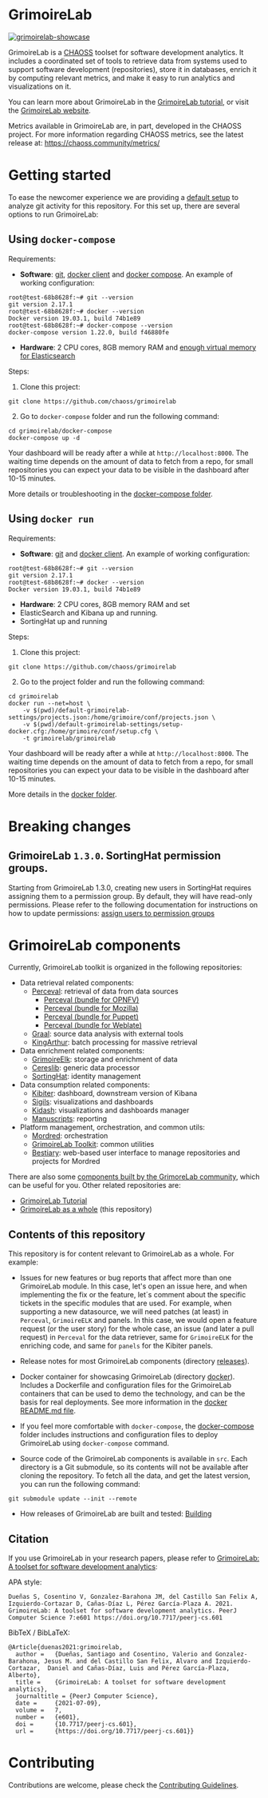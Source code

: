 # GrimoireLab

[![grimoirelab-showcase](https://user-images.githubusercontent.com/25265451/84442403-30dcce80-ac5b-11ea-9f5b-60266d875ebd.png "GrimoireLab | CHAOSS Bitergia Analytics")](https://chaoss.biterg.io/app/kibana#/dashboard/Overview)

GrimoireLab is a [CHAOSS](https://chaoss.community) toolset for software development analytics. It includes a coordinated set of tools
to retrieve data from systems used to support software development (repositories), store it in databases,
enrich it by computing relevant metrics, and make it easy to run analytics and visualizations on it.

You can learn more about GrimoireLab in the [GrimoireLab tutorial](https://chaoss.github.io/grimoirelab-tutorial/),
or visit the [GrimoireLab website](https://chaoss.github.io/grimoirelab).

Metrics available in GrimoireLab are, in part, developed in the CHAOSS project. For more information regarding CHAOSS metrics, see the latest release at: https://chaoss.community/metrics/

# Getting started

To ease the newcomer experience we are providing a [default setup](default-grimoirelab-settings)
to analyze git activity for this repository. For this set up, there are several options to run GrimoireLab:

## Using `docker-compose`

Requirements:
* **Software**: [git](https://git-scm.com/), [docker client](https://docs.docker.com/get-docker/) and [docker compose](https://docs.docker.com/compose/install/). An example of working configuration:
```console
root@test-68b8628f:~# git --version
git version 2.17.1
root@test-68b8628f:~# docker --version
Docker version 19.03.1, build 74b1e89
root@test-68b8628f:~# docker-compose --version
docker-compose version 1.22.0, build f46880fe
```
* **Hardware**: 2 CPU cores, 8GB memory RAM and [enough virtual memory for Elasticsearch](https://www.elastic.co/guide/en/elasticsearch/reference/current/vm-max-map-count.html) 

Steps:
1. Clone this project:
```console
git clone https://github.com/chaoss/grimoirelab
```
2. Go to `docker-compose` folder and run the following command:
```console
cd grimoirelab/docker-compose
docker-compose up -d
```

Your dashboard will be ready after a while at `http://localhost:8000`. The waiting time depends on the amount of data to fetch from a repo, for small repositories you can expect your data to be visible in the dashboard after 10-15 minutes.

More details or troubleshooting in the [docker-compose folder](./docker-compose/README.md).

## Using `docker run`

Requirements: 
* **Software**: [git](https://git-scm.com/) and [docker client](https://docs.docker.com/get-docker/). An example of working configuration:
```console
root@test-68b8628f:~# git --version
git version 2.17.1
root@test-68b8628f:~# docker --version
Docker version 19.03.1, build 74b1e89
```
* **Hardware**: 2 CPU cores, 8GB memory RAM and set
* ElasticSearch and Kibana up and running.
* SortingHat up and running

Steps:
1. Clone this project:
```console
git clone https://github.com/chaoss/grimoirelab
```
2. Go to the project folder and run the following command:
```console
cd grimoirelab
docker run --net=host \ 
    -v $(pwd)/default-grimoirelab-settings/projects.json:/home/grimoire/conf/projects.json \
    -v $(pwd)/default-grimoirelab-settings/setup-docker.cfg:/home/grimoire/conf/setup.cfg \
    -t grimoirelab/grimoirelab
```

Your dashboard will be ready after a while at `http://localhost:8000`. The waiting time depends on the amount of data to fetch from a repo, for small repositories you can expect your data to be visible in the dashboard after 10-15 minutes.

More details in the [docker folder](./docker/README.md).

# Breaking changes

## GrimoireLab `1.3.0`. SortingHat permission groups.

Starting from GrimoireLab 1.3.0, creating new users in SortingHat requires
assigning them to a permission group. By default, they will have read-only
permissions. Please refer to the following documentation for instructions
on how to update permissions: [assign users to permission groups](https://github.com/chaoss/grimoirelab-sortinghat?tab=readme-ov-file#assign-users-to-permission-groups)

# GrimoireLab components

Currently, GrimoireLab toolkit is organized in the following repositories:

* Data retrieval related components:
  * [Perceval](https://github.com/chaoss/grimoirelab-perceval): retrieval of data from data sources
    * [Perceval (bundle for OPNFV)](https://github.com/chaoss/grimoirelab-perceval-opnfv)
    * [Perceval (bundle for Mozilla)](https://github.com/chaoss/grimoirelab-perceval-mozilla)
    * [Perceval (bundle for Puppet)](https://github.com/chaoss/grimoirelab-perceval-puppet)
    * [Perceval (bundle for Weblate)](https://github.com/chaoss/grimoirelab-perceval-weblate)
  * [Graal](https://github.com/chaoss/grimoirelab-graal): source data analysis with external tools
  * [KingArthur](https://github.com/chaoss/grimoirelab-kingarthur): batch processing for massive retrieval
* Data enrichment related components:
  * [GrimoireElk](https://github.com/chaoss/grimoirelab-elk): storage and enrichment of data
  * [Cereslib](https://github.com/chaoss/grimoirelab-cereslib): generic data processor
  * [SortingHat](https://github.com/chaoss/grimoirelab-sortinghat): identity management
* Data consumption related components:
  * [Kibiter](https://github.com/chaoss/grimoirelab-kibiter): dashboard, downstream version of Kibana
  * [Sigils](https://github.com/chaoss/grimoirelab-sigils): visualizations and dashboards
  * [Kidash](https://github.com/chaoss/grimoirelab-kidash): visualizations and dashboards manager
  * [Manuscripts](https://github.com/chaoss/grimoirelab-manuscripts): reporting
* Platform management, orchestration, and common utils:
  * [Mordred](https://github.com/chaoss/grimoirelab-mordred): orchestration
  * [GrimoireLab Toolkit](https://github.com/chaoss/grimoirelab-toolkit): common utilities
  * [Bestiary](https://github.com/chaoss/grimoirelab-bestiary): web-based user interface to manage repositories and projects for Mordred

There are also some [components built by the GrimoreLab community](community_components.md),
which can be useful for you. Other related repositories are:
* [GrimoireLab Tutorial](https://github.com/chaoss/grimoirelab-tutorial)
* [GrimoireLab as a whole](https://github.com/chaoss/grimoirelab) (this repository)

## Contents of this repository

This repository is for content relevant to GrimoireLab as a whole. For example:

* Issues for new features or bug reports that affect more than one GrimoireLab module. In this case, let's open an issue here, and when implementing the fix or the feature, let´s comment about the specific tickets in the specific modules that are used. For example, when supporting a new datasource, we will need patches (at least) in `Perceval`, `GrimoireELK` and panels. In this case, we would open a feature request (or the user story) for the whole case, an issue (and later a pull request) in `Perceval` for the data retriever, same for `GrimoireELK` for the enriching code, and same for `panels` for the Kibiter panels.

* Release notes for most GrimoireLab components (directory [releases](releases)).

* Docker container for showcasing GrimoireLab (directory [docker](docker)).
Includes a Dockerfile and configuration files for the GrimoireLab containers
that can be used to demo the technology, and can be the basis for real
deployments. See more information in the [docker README.md file](docker/README.md).

* If you feel more comfortable with `docker-compose`, the [docker-compose](docker-compose)
folder includes instructions and configuration files to deploy GrimoireLab using
`docker-compose` command.

* Source code of the GrimoireLab components is available in `src`. Each directory is a
Git submodule, so its contents will not be available after cloning the repository. To
fetch all the data, and get the latest version, you can run the following command:
```console
git submodule update --init --remote
```

* How releases of GrimoireLab are built and tested: [Building](BUILDING.md)

## Citation

If you use GrimoireLab in your research papers, please refer to [GrimoireLab: A toolset for software development analytics](https://doi.org/10.7717/peerj-cs.601):

APA style:

```
Dueñas S, Cosentino V, Gonzalez-Barahona JM, del Castillo San Felix A, Izquierdo-Cortazar D, Cañas-Díaz L, Pérez García-Plaza A. 2021. GrimoireLab: A toolset for software development analytics. PeerJ Computer Science 7:e601 https://doi.org/10.7717/peerj-cs.601
```

BibTeX / BibLaTeX:

```
@Article{duenas2021:grimoirelab,
  author = 	 {Dueñas, Santiago and Cosentino, Valerio and Gonzalez-Barahona, Jesus M. and del Castillo San Felix, Alvaro and Izquierdo-Cortazar,  Daniel and Cañas-Díaz, Luis and Pérez García-Plaza, Alberto},
  title = 	 {GrimoireLab: A toolset for software development analytics},
  journaltitle = {PeerJ Computer Science},
  date = 	 {2021-07-09},
  volume = 	 7,
  number = 	 {e601},
  doi = 	 {10.7717/peerj-cs.601},
  url = 	 {https://doi.org/10.7717/peerj-cs.601}}
```

# Contributing

Contributions are welcome, please check the [Contributing Guidelines](CONTRIBUTING.md).
